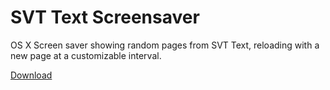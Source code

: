 # SVT Text Screensaver

OS X Screen saver showing random pages from SVT Text, reloading with a new page at a customizable interval.

[Download](https://dl.dropboxusercontent.com/u/1214012/SVT-Text.saver.zip)
